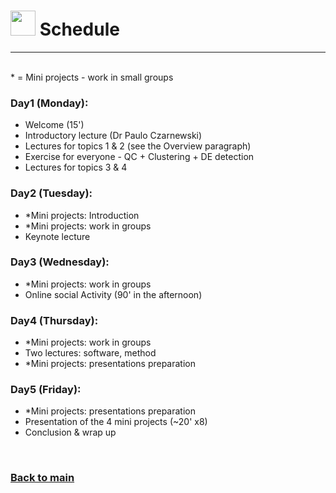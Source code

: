# <img border="0" src="https://www.svgrepo.com/show/158264/schedule.svg" width="40" height="40"> Schedule

***

<br/>
* = Mini projects - work in small groups
<br/>

### Day1 (Monday):
* Welcome (15')
* Introductory lecture (Dr Paulo Czarnewski)
* Lectures for topics 1 & 2 (see the Overview paragraph)
* Exercise for everyone - QC + Clustering + DE detection
* Lectures for topics 3 & 4


### Day2 (Tuesday):
* *Mini projects: Introduction
* *Mini projects: work in groups
* Keynote lecture


### Day3 (Wednesday):
* *Mini projects: work in groups
* Online social Activity (90' in the afternoon)

### Day4 (Thursday):
* *Mini projects: work in groups
* Two lectures: software, method
* *Mini projects: presentations preparation


### Day5 (Friday):
* *Mini projects: presentations preparation
* Presentation of the 4 mini projects (~20' x8)
* Conclusion & wrap up



<br/>

### [Back to main](README.md)
